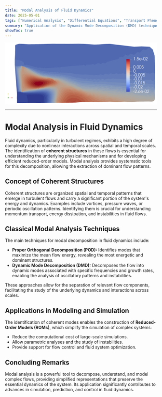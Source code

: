 ```yaml
---
title: "Modal Analysis of Fluid Dynamics"
date: 2025-05-01
tags: ["Numerical Analysis", "Differential Equations", "Transport Phenomena", "Heat Transfer", "Fluid Dynamics", "Computational Fluid Dynamics", "Scientific Computing"]
summary: "Application of the Dynamic Mode Decomposition (DMD) technique to identify and understand coherent structures (or modes) that dominate the spatial and temporal behavior of a fluid flow."
showToc: true
---
```


![](dynamic_mode_decomposition.png)

---

# Modal Analysis in Fluid Dynamics

Fluid dynamics, particularly in turbulent regimes, exhibits a high degree of complexity due to nonlinear interactions across spatial and temporal scales. The identification of **coherent structures** in these flows is essential for understanding the underlying physical mechanisms and for developing efficient reduced-order models. Modal analysis provides systematic tools for this decomposition, allowing the extraction of dominant flow patterns.  

## Concept of Coherent Structures

Coherent structures are organized spatial and temporal patterns that emerge in turbulent flows and carry a significant portion of the system's energy and dynamics. Examples include vortices, pressure waves, or periodic oscillation patterns. Identifying them is crucial for understanding momentum transport, energy dissipation, and instabilities in fluid flows.  

## Classical Modal Analysis Techniques

The main techniques for modal decomposition in fluid dynamics include:  

- **Proper Orthogonal Decomposition (POD):** Identifies modes that maximize the mean flow energy, revealing the most energetic and dominant structures.  
- **Dynamic Mode Decomposition (DMD):** Decomposes the flow into dynamic modes associated with specific frequencies and growth rates, enabling the analysis of oscillatory patterns and instabilities.  

These approaches allow for the separation of relevant flow components, facilitating the study of the underlying dynamics and interactions across scales.  

## Applications in Modeling and Simulation

The identification of coherent modes enables the construction of **Reduced-Order Models (ROMs)**, which simplify the simulation of complex systems:  

- Reduce the computational cost of large-scale simulations.  
- Allow parametric analyses and the study of instabilities.  
- Provide support for flow control and fluid system optimization.  

## Concluding Remarks

Modal analysis is a powerful tool to decompose, understand, and model complex flows, providing simplified representations that preserve the essential dynamics of the system. Its application significantly contributes to advances in simulation, prediction, and control in fluid dynamics.

